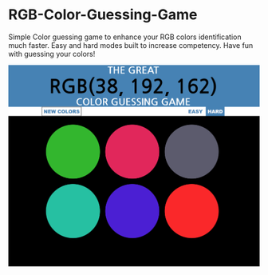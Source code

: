 # RGB-Color-Guessing-Game

Simple Color guessing game to enhance your RGB colors identification much faster. Easy and hard modes built to increase competency. Have fun with guessing your colors!


![Screenshot](https://github.com/sourabc9/RGB-Color-Guessing-Game/blob/master/Capture.PNG)
